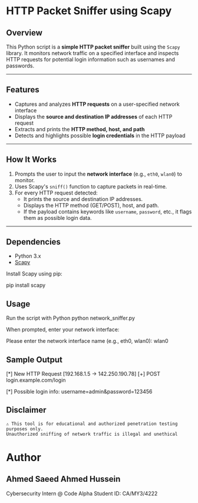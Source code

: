 # HTTP Packet Sniffer using Scapy

## Overview

This Python script is a **simple HTTP packet sniffer** built using the `Scapy` library. It monitors network traffic on a specified interface and inspects HTTP requests for potential login information such as usernames and passwords.

---

## Features

- Captures and analyzes **HTTP requests** on a user-specified network interface  
- Displays the **source and destination IP addresses** of each HTTP request  
- Extracts and prints the **HTTP method, host, and path**  
- Detects and highlights possible **login credentials** in the HTTP payload

---

## How It Works

1. Prompts the user to input the **network interface** (e.g., `eth0`, `wlan0`) to monitor.
2. Uses Scapy's `sniff()` function to capture packets in real-time.
3. For every HTTP request detected:
   - It prints the source and destination IP addresses.
   - Displays the HTTP method (GET/POST), host, and path.
   - If the payload contains keywords like `username`, `password`, etc., it flags them as possible login data.

---

## Dependencies

- Python 3.x  
- [Scapy](https://scapy.readthedocs.io/en/latest/)

Install Scapy using pip:

pip install scapy

## Usage

Run the script with Python
python network_sniffer.py


When prompted, enter your network interface:

Please enter the network interface name (e.g., eth0, wlan0): wlan0

## Sample Output

[*] New HTTP Request [192.168.1.5 -> 142.250.190.78]
[+] POST login.example.com/login

[*] Possible login info: username=admin&password=123456

## Disclaimer

    ⚠️ This tool is for educational and authorized penetration testing purposes only.
    Unauthorized sniffing of network traffic is illegal and unethical

 # Author
 ## Ahmed Saeed Ahmed Hussein
 Cybersecurity Intern @ Code Alpha
Student ID: CA/MY3/4222

